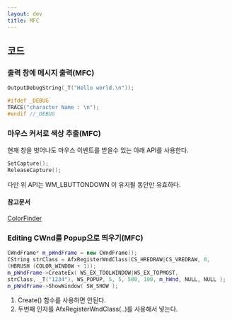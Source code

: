 ```yaml
---
layout: dev
title: MFC
---
```


## 코드

### 출력 창에 메시지 출력(MFC)

```C++
OutputDebugString(_T("Hello world.\n"));
```

```C++
#ifdef _DEBUG
TRACE("character Name : \n");
#endif //_DEBUG
```

### 마우스 커서로 색상 추출(MFC)

현재 창을 벗어나도 마우스 이벤트를 받을수 있는 아래 API를 사용한다.

```C++
SetCapture(); 
ReleaseCapture();
```

다만 위 API는 WM_LBUTTONDOWN 이 유지될 동안만 유효하다.

#### 참고문서
[ColorFinder](https://www.codeproject.com/Articles/5009/ColorFinder-Retrieve-the-color-of-any-pixel-on-the)

### Editing CWnd를 Popup으로 띄우기(MFC)

```c++
CWndFrame* m_pWndFrame = new CWndFrame();
CString strClass = AfxRegisterWndClass(CS_HREDRAW|CS_VREDRAW, 0, 
(HBRUSH (COLOR_WINDOW + 1));
m_pWndFrame->CreateEx( WS_EX_TOOLWINDOW|WS_EX_TOPMOST, 
strClass, _T("1234"), WS_POPUP, 5, 5, 500, 100, m_hWnd, NULL, NULL );
m_pWndFrame->ShowWindow( SW_SHOW );
```

1. Create() 함수를 사용하면 안된다.
2. 두번째 인자를 AfxRegisterWndClass(..)를 사용해서 넣는다.